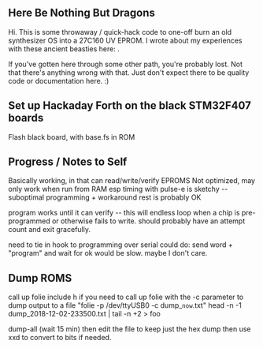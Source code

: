 ## Here Be Nothing But Dragons

Hi.  This is some throwaway / quick-hack code to one-off burn an old synthesizer OS into a 27C160 UV EPROM.  I wrote about my experiences with these ancient beasties here: .  

If you've gotten here through some other path, you're probably lost.  Not that there's anything wrong with that.  Just don't expect there to be quality code or documentation here.  :)

## Set up Hackaday Forth on the black STM32F407 boards

Flash black board, with base.fs in ROM

## Progress / Notes to Self

Basically working, in that can read/write/verify EPROMS
Not optimized, may only work when run from RAM
esp timing with pulse-e is sketchy -- suboptimal programming + workaround
rest is probably OK

program works until it can verify -- this will endless loop when a chip is pre-programmed or otherwise fails to write.  should probably have an attempt count and exit gracefully.

need to tie in hook to programming over serial
could do: send word + "program" and wait for ok 
would be slow.  maybe I don't care.


## Dump ROMS

call up folie
include h if you need to 
call up folie with the -c parameter to dump output to a file
"folie -p /dev/ttyUSB0 -c dump_`now`.txt"
head -n -1 dump_2018-12-02-233500.txt | tail -n +2 > foo

dump-all
(wait 15 min)
then edit the file to keep just the hex dump
then use xxd to convert to bits if needed.

